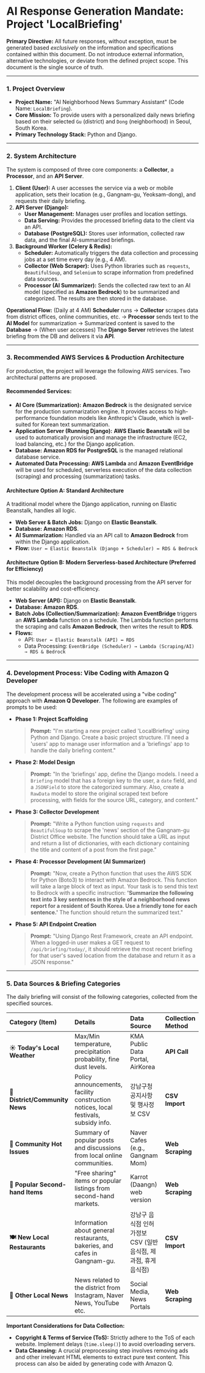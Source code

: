 # AI Response Generation Mandate: Project 'LocalBriefing'

**Primary Directive:** All future responses, without exception, must be generated based *exclusively* on the information and specifications contained within this document. Do not introduce external information, alternative technologies, or deviate from the defined project scope. This document is the single source of truth.

---

### 1. Project Overview

* **Project Name:** "AI Neighborhood News Summary Assistant" (Code Name: `LocalBriefing`).
* **Core Mission:** To provide users with a personalized daily news briefing based on their selected `Gu` (district) and `Dong` (neighborhood) in Seoul, South Korea.
* **Primary Technology Stack:** Python and Django.

---

### 2. System Architecture

The system is composed of three core components: a **Collector**, a **Processor**, and an **API Server**.

1.  **Client (User):** A user accesses the service via a web or mobile application, sets their location (e.g., Gangnam-gu, Yeoksam-dong), and requests their daily briefing.
2.  **API Server (Django):**
    * **User Management:** Manages user profiles and location settings.
    * **Data Serving:** Provides the processed briefing data to the client via an API.
    * **Database (PostgreSQL):** Stores user information, collected raw data, and the final AI-summarized briefings.
3.  **Background Worker (Celery & Redis):**
    * **Scheduler:** Automatically triggers the data collection and processing jobs at a set time every day (e.g., 4 AM).
    * **Collector (Web Scraper):** Uses Python libraries such as `requests`, `BeautifulSoup`, and `Selenium` to scrape information from predefined data sources.
    * **Processor (AI Summarizer):** Sends the collected raw text to an AI model (specified as **Amazon Bedrock**) to be summarized and categorized. The results are then stored in the database.

**Operational Flow:**
(Daily at 4 AM) **Scheduler** runs → **Collector** scrapes data from district offices, online communities, etc. → **Processor** sends text to the **AI Model** for summarization → Summarized content is saved to the **Database** → (When user accesses) The **Django Server** retrieves the latest briefing from the DB and delivers it via **API**.

---

### 3. Recommended AWS Services & Production Architecture

For production, the project will leverage the following AWS services. Two architectural patterns are proposed.

#### Recommended Services:
* **AI Core (Summarization):** **Amazon Bedrock** is the designated service for the production summarization engine. It provides access to high-performance foundation models like Anthropic's Claude, which is well-suited for Korean text summarization.
* **Application Server (Running Django):** **AWS Elastic Beanstalk** will be used to automatically provision and manage the infrastructure (EC2, load balancing, etc.) for the Django application.
* **Database:** **Amazon RDS for PostgreSQL** is the managed relational database service.
* **Automated Data Processing:** **AWS Lambda** and **Amazon EventBridge** will be used for scheduled, serverless execution of the data collection (scraping) and processing (summarization) tasks.

#### Architecture Option A: Standard Architecture
A traditional model where the Django application, running on Elastic Beanstalk, handles all logic.
* **Web Server & Batch Jobs:** Django on **Elastic Beanstalk**.
* **Database:** **Amazon RDS**.
* **AI Summarization:** Handled via an API call to **Amazon Bedrock** from within the Django application.
* **Flow:** `User ↔ Elastic Beanstalk (Django + Scheduler) ↔ RDS & Bedrock`

#### Architecture Option B: Modern Serverless-based Architecture (Preferred for Efficiency)
This model decouples the background processing from the API server for better scalability and cost-efficiency.
* **Web Server (API):** Django on **Elastic Beanstalk**.
* **Database:** **Amazon RDS**.
* **Batch Jobs (Collection/Summarization):** **Amazon EventBridge** triggers an **AWS Lambda** function on a schedule. The Lambda function performs the scraping and calls **Amazon Bedrock**, then writes the result to **RDS**.
* **Flows:**
    * API: `User ↔ Elastic Beanstalk (API) ↔ RDS`
    * Data Processing: `EventBridge (Scheduler) → Lambda (Scraping/AI) → RDS & Bedrock`

---

### 4. Development Process: Vibe Coding with Amazon Q Developer

The development process will be accelerated using a "vibe coding" approach with **Amazon Q Developer**. The following are examples of prompts to be used:

* **Phase 1: Project Scaffolding**
    > **Prompt:** "I'm starting a new project called 'LocalBriefing' using Python and Django. Create a basic project structure. I'll need a 'users' app to manage user information and a 'briefings' app to handle the daily briefing content."

* **Phase 2: Model Design**
    > **Prompt:** "In the 'briefings' app, define the Django models. I need a `Briefing` model that has a foreign key to the user, a `date` field, and a `JSONField` to store the categorized summary. Also, create a `RawData` model to store the original scraped text before processing, with fields for the source URL, category, and content."

* **Phase 3: Collector Development**
    > **Prompt:** "Write a Python function using `requests` and `BeautifulSoup` to scrape the 'news' section of the Gangnam-gu District Office website. The function should take a URL as input and return a list of dictionaries, with each dictionary containing the title and content of a post from the first page."

* **Phase 4: Processor Development (AI Summarizer)**
    > **Prompt:** "Now, create a Python function that uses the AWS SDK for Python (Boto3) to interact with Amazon Bedrock. This function will take a large block of text as input. Your task is to send this text to Bedrock with a specific instruction: **'Summarize the following text into 3 key sentences in the style of a neighborhood news report for a resident of South Korea. Use a friendly tone for each sentence.'** The function should return the summarized text."

* **Phase 5: API Endpoint Creation**
    > **Prompt:** "Using Django Rest Framework, create an API endpoint. When a logged-in user makes a GET request to `/api/briefing/today/`, it should retrieve the most recent briefing for that user's saved location from the database and return it as a JSON response."

---

### 5. Data Sources & Briefing Categories

The daily briefing will consist of the following categories, collected from the specified sources.

| Category (Item) | Details | Data Source | Collection Method |
| :--- | :--- | :--- | :--- |
| **☀️ Today's Local Weather** | Max/Min temperature, precipitation probability, fine dust levels. | KMA Public Data Portal, AirKorea | **API Call** |
| **📢 District/Community News** | Policy announcements, facility construction notices, local festivals, subsidy info. | 강남구청 공지사항 및 행사정보 CSV | **CSV Import** |
| **💬 Community Hot Issues** | Summary of popular posts and discussions from local online communities. | Naver Cafes (e.g., Gangnam Mom) | **Web Scraping** |
| **🥕 Popular Second-hand Items** | "Free sharing" items or popular listings from second-hand markets. | Karrot (Daangn) web version | **Web Scraping** |
| **🍽️ New Local Restaurants** | Information about general restaurants, bakeries, and cafes in Gangnam-gu. | 강남구 음식점 인허가정보 CSV (일반음식점, 제과점, 휴게음식점) | **CSV Import** |
| **📰 Other Local News**| News related to the district from Instagram, Naver News, YouTube etc. | Social Media, News Portals | **Web Scraping** |

**Important Considerations for Data Collection:**
* **Copyright & Terms of Service (ToS):** Strictly adhere to the ToS of each website. Implement delays (`time.sleep()`) to avoid overloading servers.
* **Data Cleansing:** A crucial preprocessing step involves removing ads and other irrelevant HTML elements to extract pure text content. This process can also be aided by generating code with Amazon Q.